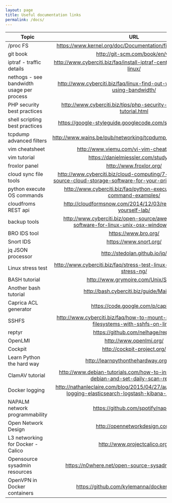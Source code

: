 ```yaml
---
layout: page
title: Useful documentation links
permalink: /docs/
---
```


|       Topic                                               |                                   URL                                         |
| --------------------------------------------------------- |:----------------------------------------------------------------------------: |
|       /proc FS                                            | https://www.kernel.org/doc/Documentation/filesystems/proc.txt                 |
|       git book                                            | http://git-scm.com/book/en/v2                                                 |
|       iptraf - traffic details                            | http://www.cyberciti.biz/faq/install-iptraf-centos-redhat-fedora-linux/       |
|       nethogs - see bandwidth usage per process           | http://www.cyberciti.biz/faq/linux-find-out-what-process-is-using-bandwidth/  |
|       PHP security best practices                         | http://www.cyberciti.biz/tips/php-security-best-practices-tutorial.html       |
|       shell scripting best practices                      | https://google-styleguide.googlecode.com/svn/trunk/shell.xml                  |
|       tcpdump advanced filters                            | http://www.wains.be/pub/networking/tcpdump_advanced_filters.txt               |
|       vim cheatsheet                                      | http://www.viemu.com/vi-vim-cheat-sheet.gif                                   |
|       vim tutorial                                        | https://danielmiessler.com/study/vim/                                         |
|       froxlor panel                                       | http://www.froxlor.org/                                                       |
|       cloud sync file tools                               | http://www.cyberciti.biz/cloud-computing/7-awesome-open-source-cloud-storage-software-for-your-privacy-and-security/  |
|       python execute OS commands                          | http://www.cyberciti.biz/faq/python-execute-unix-linux-command-examples/      |
|       cloudfroms REST api                                 | http://cloudformsnow.com/2014/12/03/restapi-a-teach-yourself-lab/             |
|       backup tools                                        | http://www.cyberciti.biz/open-source/awesome-backup-software-for-linux-unix-osx-windows-systems/ |
|       BRO IDS tool                                        | https://www.bro.org/                                                          |
|       Snort IDS                                           | https://www.snort.org/                                                        |
|       jq JSON processor                                   | http://stedolan.github.io/jq/                                                 |
|       Linux stress test                                   | http://www.cyberciti.biz/faq/stress-test-linux-unix-server-with-stress-ng/    |
|       BASH tutorial                                       | http://www.grymoire.com/Unix/Sh.html                                          |
|       Another bash tutorial                               | http://bash.cyberciti.biz/guide/Main_Page                                     |
|       Caprica ACL generator                               | https://code.google.com/p/capirca/                                            |
|       SSHFS                                               | http://www.cyberciti.biz/faq/how-to-mount-remote-directory-filesystems-with-sshfs-on-linux/ |
|       reptyr                                              | https://github.com/nelhage/reptyr                                             |
|       OpenLMI                                             | http://www.openlmi.org/                                                       |
|       Cockpit                                             | http://cockpit-project.org/                                                   |
|       Learn Python the hard way                           | http://learnpythonthehardway.org/book/                                        |
|       ClamAV tutorial                                     | http://www.debian-tutorials.com/how-to-install-clamav-on-debian-and-set-daily-scan-report |
|       Docker logging                                      | http://nathanleclaire.com/blog/2015/04/27/automating-docker-logging-elasticsearch-logstash-kibana-and-logspout/ |
|       NAPALM network programmability                      | https://github.com/spotify/napalm                                             |
|       Open Network Design                                 | http://opennetworkdesign.com/                                                 |
|       L3 networking for Docker - Calico                   | http://www.projectcalico.org/                                                 | 
|       Opensource sysadmin resources                       | https://n0where.net/open-source-sysadmin-resources/                           | 
|       OpenVPN in Docker containers                        | https://github.com/kylemanna/docker-openvpn                                   |
